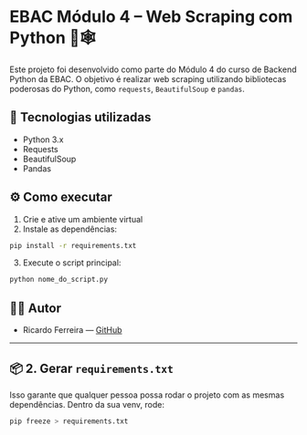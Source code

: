 # EBAC Módulo 4 – Web Scraping com Python 🐍🕸️

Este projeto foi desenvolvido como parte do Módulo 4 do curso de Backend Python da EBAC. O objetivo é realizar web scraping utilizando bibliotecas poderosas do Python, como `requests`, `BeautifulSoup` e `pandas`.

## 🚀 Tecnologias utilizadas
- Python 3.x
- Requests
- BeautifulSoup
- Pandas

## ⚙️ Como executar
1. Crie e ative um ambiente virtual
2. Instale as dependências:
```bash
pip install -r requirements.txt
```
3. Execute o script principal:
```bash
python nome_do_script.py
```

## 👨‍💻 Autor
- Ricardo Ferreira — [GitHub](https://github.com/jrjunior72)

---

## 📦 2. Gerar `requirements.txt`

Isso garante que qualquer pessoa possa rodar o projeto com as mesmas dependências. Dentro da sua venv, rode:

```bash
pip freeze > requirements.txt
